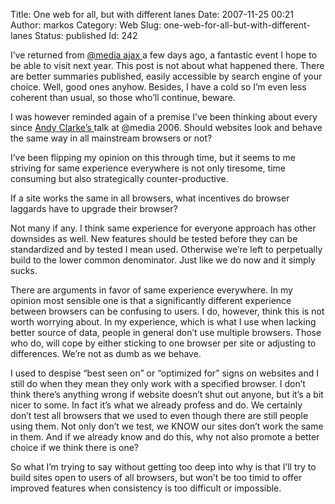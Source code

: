 Title: One web for all, but with different lanes
Date: 2007-11-25 00:21
Author: markos
Category: Web
Slug: one-web-for-all-but-with-different-lanes
Status: published
Id: 242

<div>
 <p>
  I’ve returned from
  <a href="http://www.vivabit.com/atmediaajax/">
   @media ajax
  </a>
  a few days ago, a fantastic event I hope to be able to visit next year. This post is not about what happened there. There are better summaries published, easily accessible by search engine of your choice. Well, good ones anyhow. Besides, I have a cold so I’m even less coherent than usual, so those who’ll continue, beware.
 </p>
 <p>
  I was however reminded again of a premise I’ve been thinking about every since
  <a href="http://www.stuffandnonsense.co.uk/">
   Andy Clarke’s
  </a>
  talk at @media 2006. Should websites look and behave the same way in all mainstream browsers or not?
 </p>
 <p>
  I’ve been flipping my opinion on this through time, but it seems to me striving for same experience everywhere is not only tiresome, time consuming but also strategically counter-productive.
 </p>
 <p>
  If a site works the same in all browsers, what incentives do browser laggards have to upgrade their browser?
 </p>
 <p>
  Not many if any. I think same experience for everyone approach has other downsides as well. New features should be tested before they can be standardized and by tested I mean used. Otherwise we’re left to perpetually build to the lower common denominator. Just like we do now and it simply sucks.
 </p>
 <p>
  There are arguments in favor of same experience everywhere. In my opinion most sensible one is that a significantly different experience between browsers can be confusing to users. I do, however, think this is not worth worrying about.  In my experience, which is what I use when lacking better source of data, people in general don’t use multiple browsers. Those who do, will cope by either sticking to one browser per site or adjusting to differences. We’re not as dumb as we behave.
 </p>
 <p>
  I used to despise “best seen on” or “optimized for” signs on websites and I still do when they mean they only work with a specified browser. I don’t think there’s anything wrong if website doesn’t shut out anyone, but it’s a bit nicer to some. In fact it’s what we already profess and do. We certainly don’t test all browsers that we used to even though there are still people using them. Not only don’t we test, we KNOW our sites don’t work the same in them. And if we already know and do this, why not also promote a better choice if we think there is one?
 </p>
 <p>
  So what I’m trying to say without getting too deep into why is that I’ll try to build sites open to users of all browsers, but won’t be too timid to offer improved features when consistency is too difficult or impossible.
 </p>
</div>
